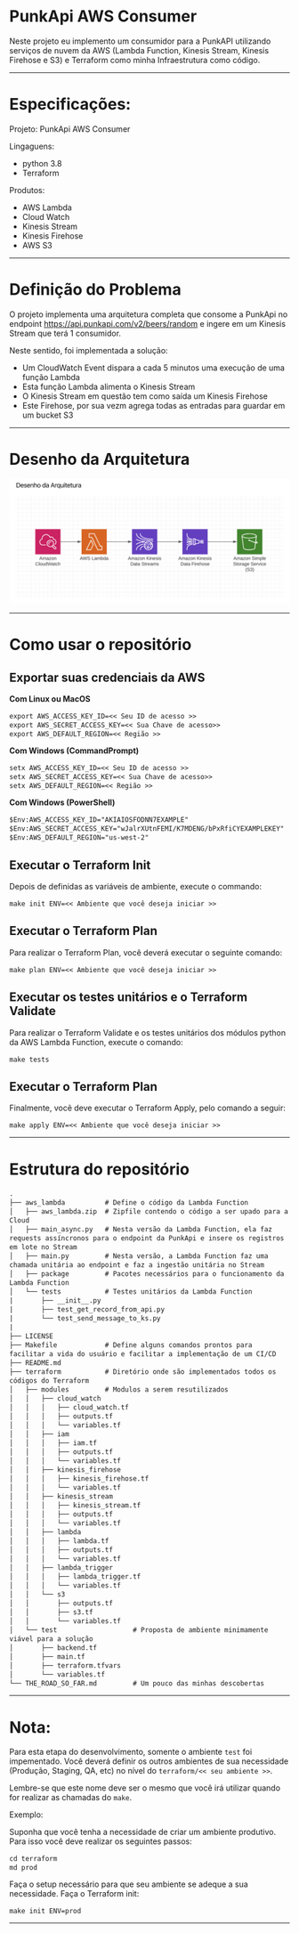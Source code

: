 # PunkApi AWS Consumer
Neste projeto eu implemento um consumidor para a PunkAPI utilizando serviços de nuvem da AWS (Lambda Function, Kinesis Stream, Kinesis Firehose e S3) e Terraform como minha Infraestrutura como código.

___
# Especificações:

Projeto: PunkApi AWS Consumer

Lingaguens:
  - python 3.8
  - Terraform

Produtos:
  - AWS Lambda 
  - Cloud Watch
  - Kinesis Stream
  - Kinesis Firehose
  - AWS S3
___

# Definição do Problema 

O projeto implementa uma arquitetura completa que consome a PunkApi no endpoint
https://api.punkapi.com/v2/beers/random e ingere em um Kinesis Stream que terá 1
consumidor.

Neste sentido, foi implementada a solução:

- Um CloudWatch Event dispara a cada 5 minutos uma execução de uma função Lambda
- Esta função Lambda alimenta o Kinesis Stream
- O Kinesis Stream em questão tem como saída um Kinesis Firehose
- Este Firehose, por sua vezm agrega todas as entradas para guardar em um bucket S3

---
# Desenho da Arquitetura
![Image](.images/desenho_da_arquitura.png)

---
# Como usar o repositório
## Exportar suas credenciais da AWS
__Com Linux ou MacOS__
```
export AWS_ACCESS_KEY_ID=<< Seu ID de acesso >>
export AWS_SECRET_ACCESS_KEY=<< Sua Chave de acesso>>
export AWS_DEFAULT_REGION=<< Região >>
```
__Com Windows (CommandPrompt)__ 

```
setx AWS_ACCESS_KEY_ID=<< Seu ID de acesso >>
setx AWS_SECRET_ACCESS_KEY=<< Sua Chave de acesso>>
setx AWS_DEFAULT_REGION=<< Região >>
```
__Com Windows (PowerShell)__ 
```
$Env:AWS_ACCESS_KEY_ID="AKIAIOSFODNN7EXAMPLE"
$Env:AWS_SECRET_ACCESS_KEY="wJalrXUtnFEMI/K7MDENG/bPxRfiCYEXAMPLEKEY"
$Env:AWS_DEFAULT_REGION="us-west-2"
```

## Executar o Terraform Init
Depois de definidas as variáveis de ambiente, execute o commando:
```
make init ENV=<< Ambiente que você deseja iniciar >>
```

## Executar o Terraform Plan
Para realizar o Terraform Plan, você deverá executar o seguinte comando: 
```
make plan ENV=<< Ambiente que você deseja iniciar >>
```

## Executar os testes unitários e o Terraform Validate
Para realizar o Terraform Validate e os testes unitários dos módulos python da AWS Lambda Function, execute o comando:
```
make tests
```

## Executar o Terraform Plan
Finalmente, vocẽ deve executar o Terraform Apply, pelo comando a seguir: 
```
make apply ENV=<< Ambiente que você deseja iniciar >>
```
---
# Estrutura do repositório
```
.
├── aws_lambda          # Define o código da Lambda Function        
│   ├── aws_lambda.zip  # Zipfile contendo o código a ser upado para a Cloud
│   ├── main_async.py   # Nesta versão da Lambda Function, ela faz requests assíncronos para o endpoint da PunkApi e insere os registros em lote no Stream
│   ├── main.py         # Nesta versão, a Lambda Function faz uma chamada unitária ao endpoint e faz a ingestão unitária no Stream
│   ├── package         # Pacotes necessários para o funcionamento da Lambda Function
│   └── tests           # Testes unitários da Lambda Function
|       ├── __init__.py
|       ├── test_get_record_from_api.py
|       └── test_send_message_to_ks.py
|
├── LICENSE             
├── Makefile            # Define alguns comandos prontos para facilitar a vida do usuário e facilitar a implementação de um CI/CD
├── README.md           
├── terraform           # Diretório onde são implementados todos os códigos do Terraform
│   ├── modules         # Modulos a serem resutilizados
│   │   ├── cloud_watch
│   │   │   ├── cloud_watch.tf
│   │   │   ├── outputs.tf
│   │   │   └── variables.tf
│   │   ├── iam
│   │   │   ├── iam.tf
│   │   │   ├── outputs.tf
│   │   │   └── variables.tf
│   │   ├── kinesis_firehose
│   │   │   ├── kinesis_firehose.tf
│   │   │   └── variables.tf
│   │   ├── kinesis_stream
│   │   │   ├── kinesis_stream.tf
│   │   │   ├── outputs.tf
│   │   │   └── variables.tf
│   │   ├── lambda
│   │   │   ├── lambda.tf
│   │   │   ├── outputs.tf
│   │   │   └── variables.tf
│   │   ├── lambda_trigger
│   │   │   ├── lambda_trigger.tf
│   │   │   └── variables.tf
│   │   └── s3
│   │       ├── outputs.tf
│   │       ├── s3.tf
│   │       └── variables.tf
│   └── test                   # Proposta de ambiente minimamente viável para a solução 
│       ├── backend.tf
│       ├── main.tf
│       ├── terraform.tfvars
│       └── variables.tf
└── THE_ROAD_SO_FAR.md         # Um pouco das minhas descobertas
```
---
# Nota:
Para esta etapa do desenvolvimento, somente o ambiente `test` foi impementado.
Você deverá definir os outros ambientes de sua necessidade (Produção, Staging, QA, etc)
no nível do `terraform/<< seu ambiente >>`.

Lembre-se que este nome deve ser o mesmo que você irá utilizar
quando for realizar as chamadas do `make`.

Exemplo:

Suponha que você tenha a necessidade de criar um ambiente produtivo.
Para isso você deve realizar os seguintes passos:

```
cd terraform
md prod
```
Faça o setup necessário para que seu ambiente se adeque a sua necessidade.
Faça o Terraform init:

```
make init ENV=prod
```

---